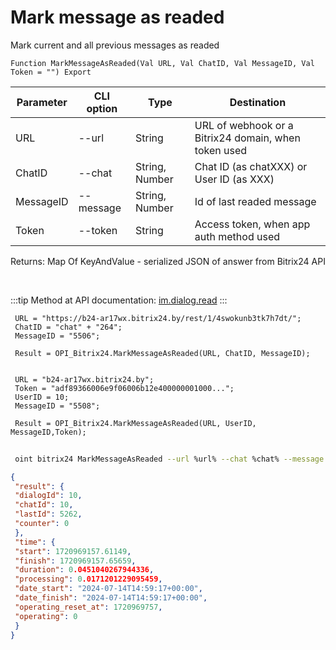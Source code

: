 ﻿---
sidebar_position: 6
---

# Mark message as readed
 Mark current and all previous messages as readed



`Function MarkMessageAsReaded(Val URL, Val ChatID, Val MessageID, Val Token = "") Export`

 | Parameter | CLI option | Type | Destination |
 |-|-|-|-|
 | URL | --url | String | URL of webhook or a Bitrix24 domain, when token used |
 | ChatID | --chat | String, Number | Chat ID (as chatXXX) or User ID (as XXX) |
 | MessageID | --message | String, Number | Id of last readed message |
 | Token | --token | String | Access token, when app auth method used |

 
 Returns: Map Of KeyAndValue - serialized JSON of answer from Bitrix24 API

<br/>

:::tip
Method at API documentation: [im.dialog.read](https://dev.1c-bitrix.ru/learning/course/?COURSE_ID=93&LESSON_ID=12053)
:::
<br/>


```bsl title="Code example"
 URL = "https://b24-ar17wx.bitrix24.by/rest/1/4swokunb3tk7h7dt/";
 ChatID = "chat" + "264";
 MessageID = "5506";
 
 Result = OPI_Bitrix24.MarkMessageAsReaded(URL, ChatID, MessageID);
 
 
 URL = "b24-ar17wx.bitrix24.by";
 Token = "adf89366006e9f06006b12e400000001000...";
 UserID = 10;
 MessageID = "5508";
 
 Result = OPI_Bitrix24.MarkMessageAsReaded(URL, UserID, MessageID,Token);
```
	


```sh title="CLI command example"
 
 oint bitrix24 MarkMessageAsReaded --url %url% --chat %chat% --message %message% --token %token%

```

```json title="Result"
{
 "result": {
 "dialogId": 10,
 "chatId": 10,
 "lastId": 5262,
 "counter": 0
 },
 "time": {
 "start": 1720969157.61149,
 "finish": 1720969157.65659,
 "duration": 0.0451040267944336,
 "processing": 0.0171201229095459,
 "date_start": "2024-07-14T14:59:17+00:00",
 "date_finish": "2024-07-14T14:59:17+00:00",
 "operating_reset_at": 1720969757,
 "operating": 0
 }
}
```
